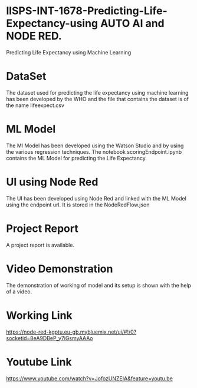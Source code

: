 # llSPS-INT-1678-Predicting-Life-Expectancy-using AUTO AI and NODE RED.

Predicting Life Expectancy using Machine Learning

# DataSet
The dataset used for predicting the life expectancy using machine learning has been developed by the WHO and the file that contains the dataset is of the name lifeexpect.csv

# ML Model
The Ml Model has been developed using the Watson Studio and by using the various regression techniques. The notebook scoringEndpoint.ipynb contains the ML Model for predicting the Life Expectancy.

# UI using Node Red
The UI has been developed using Node Red and linked with the ML Model using the endpoint url. It is stored in the NodeRedFlow.json

# Project Report
A project report is available.

# Video Demonstration
The demonstration of working of model and its setup is shown with the help of a video.

# Working Link
https://node-red-kgptu.eu-gb.mybluemix.net/ui/#!/0?socketid=8eA9DBeP_y7iGsmyAAAo

# Youtube Link
https://www.youtube.com/watch?v=JofozUNZEIA&feature=youtu.be


